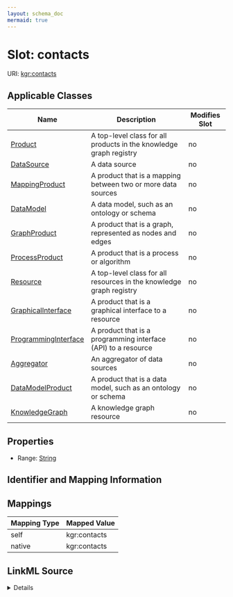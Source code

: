 ```yaml
---
layout: schema_doc
mermaid: true
---
```




# Slot: contacts



URI: [kgr:contacts](https://w3id.org/bridge2ai/data-sheets-schema/contacts)



<!-- no inheritance hierarchy -->





## Applicable Classes

| Name | Description | Modifies Slot |
| --- | --- | --- |
| [Product](Product.html) | A top-level class for all products in the knowledge graph registry |  no  |
| [DataSource](DataSource.html) | A data source |  no  |
| [MappingProduct](MappingProduct.html) | A product that is a mapping between two or more data sources |  no  |
| [DataModel](DataModel.html) | A data model, such as an ontology or schema |  no  |
| [GraphProduct](GraphProduct.html) | A product that is a graph, represented as nodes and edges |  no  |
| [ProcessProduct](ProcessProduct.html) | A product that is a process or algorithm |  no  |
| [Resource](Resource.html) | A top-level class for all resources in the knowledge graph registry |  no  |
| [GraphicalInterface](GraphicalInterface.html) | A product that is a graphical interface to a resource |  no  |
| [ProgrammingInterface](ProgrammingInterface.html) | A product that is a programming interface (API) to a resource |  no  |
| [Aggregator](Aggregator.html) | An aggregator of data sources |  no  |
| [DataModelProduct](DataModelProduct.html) | A product that is a data model, such as an ontology or schema |  no  |
| [KnowledgeGraph](KnowledgeGraph.html) | A knowledge graph resource |  no  |







## Properties

* Range: [String](String.html)





## Identifier and Mapping Information








## Mappings

| Mapping Type | Mapped Value |
| ---  | ---  |
| self | kgr:contacts |
| native | kgr:contacts |




## LinkML Source

<details>
```yaml
name: contacts
alias: contacts
domain_of:
- Resource
- Product
range: string

```
</details>
